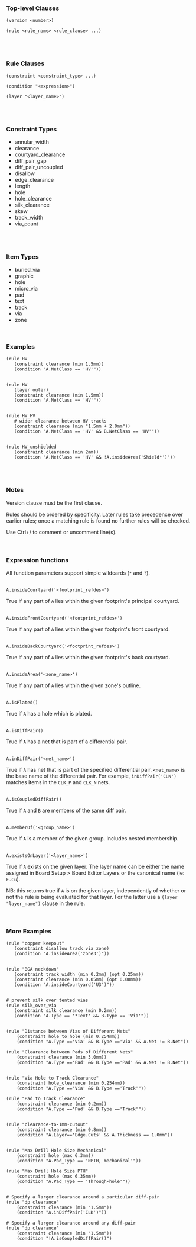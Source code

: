 ### Top-level Clauses

    (version <number>)

    (rule <rule_name> <rule_clause> ...)


<br><br>

### Rule Clauses

    (constraint <constraint_type> ...)

    (condition "<expression>")

    (layer "<layer_name>")


<br><br>

### Constraint Types

 * annular_width
 * clearance
 * courtyard_clearance
 * diff\_pair\_gap
 * diff\_pair\_uncoupled
 * disallow
 * edge_clearance
 * length
 * hole
 * hole_clearance
 * silk_clearance
 * skew
 * track_width
 * via_count


<br><br>

### Item Types

 * buried_via
 * graphic
 * hole
 * micro_via
 * pad
 * text
 * track
 * via
 * zone

<br>

### Examples

    (rule HV
       (constraint clearance (min 1.5mm))
       (condition "A.NetClass == 'HV'"))


    (rule HV
       (layer outer)
       (constraint clearance (min 1.5mm))
       (condition "A.NetClass == 'HV'"))


    (rule HV_HV
       # wider clearance between HV tracks
       (constraint clearance (min "1.5mm + 2.0mm"))
       (condition "A.NetClass == 'HV' && B.NetClass == 'HV'"))


    (rule HV_unshielded
       (constraint clearance (min 2mm))
       (condition "A.NetClass == 'HV' && !A.insideArea('Shield*')"))
<br><br>

### Notes

Version clause must be the first clause.

Rules should be ordered by specificity.  Later rules take
precedence over earlier rules; once a matching rule is found
no further rules will be checked.

Use Ctrl+/ to comment or uncomment line(s).
<br><br><br>

### Expression functions

All function parameters support simple wildcards (`*` and `?`).
<br><br>

    A.insideCourtyard('<footprint_refdes>')
True if any part of `A` lies within the given footprint's principal courtyard.
<br><br>

    A.insideFrontCourtyard('<footprint_refdes>')
True if any part of `A` lies within the given footprint's front courtyard.
<br><br>

    A.insideBackCourtyard('<footprint_refdes>')
True if any part of `A` lies within the given footprint's back courtyard.
<br><br>

    A.insideArea('<zone_name>')
True if any part of `A` lies within the given zone's outline.
<br><br>

    A.isPlated()
True if `A` has a hole which is plated.
<br><br>

    A.isDiffPair()
True if `A` has a net that is part of a differential pair.
<br><br>

    A.inDiffPair('<net_name>')
True if `A` has net that is part of the specified differential pair.
`<net_name>` is the base name of the differential pair.  For example, `inDiffPair('CLK')`
matches items in the `CLK_P` and `CLK_N` nets.
<br><br>

    A.isCoupledDiffPair()
True if `A` and `B` are members of the same diff pair.
<br><br>

    A.memberOf('<group_name>')
True if `A` is a member of the given group. Includes nested membership.
<br><br>

    A.existsOnLayer('<layer_name>')
True if `A` exists on the given layer.  The layer name can be
either the name assigned in Board Setup > Board Editor Layers or
the canonical name (ie: `F.Cu`).

NB: this returns true if `A` is on the given layer, independently
of whether or not the rule is being evaluated for that layer.
For the latter use a `(layer "layer_name")` clause in the rule.
<br><br><br>

### More Examples

    (rule "copper keepout"
       (constraint disallow track via zone)
       (condition "A.insideArea('zone3')"))


    (rule "BGA neckdown"
       (constraint track_width (min 0.2mm) (opt 0.25mm))
       (constraint clearance (min 0.05mm) (opt 0.08mm))
       (condition "A.insideCourtyard('U3')"))


    # prevent silk over tented vias
    (rule silk_over_via
       (constraint silk_clearance (min 0.2mm))
       (condition "A.Type == '*Text' && B.Type == 'Via'"))


    (rule "Distance between Vias of Different Nets"  
        (constraint hole_to_hole (min 0.254mm))
        (condition "A.Type =='Via' && B.Type =='Via' && A.Net != B.Net"))

    (rule "Clearance between Pads of Different Nets"  
        (constraint clearance (min 3.0mm))
        (condition "A.Type =='Pad' && B.Type =='Pad' && A.Net != B.Net"))


    (rule "Via Hole to Track Clearance"  
        (constraint hole_clearance (min 0.254mm))
        (condition "A.Type =='Via' && B.Type =='Track'"))
    
    (rule "Pad to Track Clearance"  
        (constraint clearance (min 0.2mm))
        (condition "A.Type =='Pad' && B.Type =='Track'"))


    (rule "clearance-to-1mm-cutout"
        (constraint clearance (min 0.8mm))
        (condition "A.Layer=='Edge.Cuts' && A.Thickness == 1.0mm"))


    (rule "Max Drill Hole Size Mechanical"  
        (constraint hole (max 6.3mm))
        (condition "A.Pad_Type == 'NPTH, mechanical'"))
    
    (rule "Max Drill Hole Size PTH"  
        (constraint hole (max 6.35mm))
        (condition "A.Pad_Type == 'Through-hole'"))


    # Specify a larger clearance around a particular diff-pair
    (rule "dp clearance"
        (constraint clearance (min "1.5mm"))
        (condition "A.inDiffPair('CLK')"))

    # Specify a larger clearance around any diff-pair
    (rule "dp clearance"
        (constraint clearance (min "1.5mm"))
        (condition "!A.isCoupledDiffPair()")



